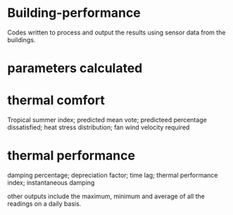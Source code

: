 # Building-performance
Codes written to process and output the results using sensor data from the buildings.

# parameters calculated
# thermal comfort 
Tropical summer index;
predicted mean vote;
predicteed percentage dissatisfied;
heat stress distribution;
fan wind velocity required

# thermal performance
damping percentage;
depreciation factor;
time lag;
thermal performance index;
instantaneous damping


other outputs include the maximum, minimum and average of all the readings on a daily basis.
